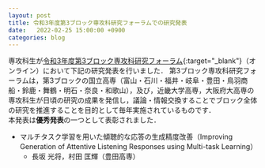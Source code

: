 ```yaml
---
layout: post
title: 令和3年度第3ブロック専攻科研究フォーラムでの研究発表
date:   2022-02-25 15:00:00 +0900
categories: blog
---
```


専攻科生が[令和3年度第3ブロック専攻科研究フォーラム](https://www.maizuru-ct.ac.jp/adv_forum_r3/){:target="_blank"}（オンライン）において下記の研究発表を行いました．
第3ブロック専攻科研究フォーラムは，第3ブロックの国立高専（富山・石川・福井・岐阜・豊田・鳥羽商船・鈴鹿・舞鶴・明石・奈良・和歌山），及び，近畿大学高専，大阪府大高専の専攻科生が日頃の研究の成果を発信し，議論・情報交換することでブロック全体の研究を推進することを目的として毎年実施されているものです．  
本発表は**優秀発表**の一つとして表彰されました．
- マルチタスク学習を用いた傾聴的な応答の生成精度改善（Improving Generation of Attentive Listening Responses using Multi-task Learning）
  - 長坂 光将，村田 匡輝（豊田高専）
